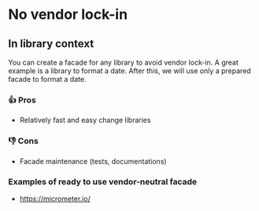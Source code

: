 # No vendor lock-in

## In library context
You can create a facade for any library to avoid vendor lock-in. A great example is a library to format a date. After this, we will use only a prepared facade to format a date.

### 👍 Pros 
- Relatively fast and easy change libraries

### 👎 Cons
- Facade maintenance (tests, documentations)
 
### Examples of ready to use vendor-neutral facade
- https://micrometer.io/